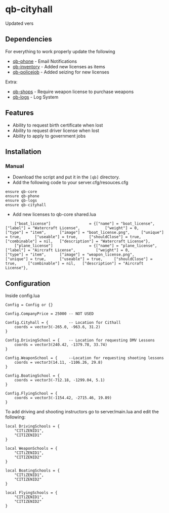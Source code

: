 # qb-cityhall
Updated vers


## Dependencies
For everything to work properly update the following
- [qb-phone](https://github.com/Jakats/qb-phone) - Email Notifications
- [qb-inventory](https://github.com/Jakats/qb-inventory) - Added new licenses as items
- [qb-policejob](https://github.com/Jakats/qb-policejob) - Added seizing for new licenses

Extra:
- [qb-shops](https://github.com/Jakats/qb-shops) - Require weapon license to purchase weapons
- [qb-logs](https://github.com/qbcore-framework/qb-logs) - Log System

## Features
- Ability to request birth certificate when lost
- Ability to request driver license when lost
- Ability to apply to government jobs

## Installation
### Manual
- Download the script and put it in the `[qb]` directory.
- Add the following code to your server.cfg/resouces.cfg
```
ensure qb-core
ensure qb-phone
ensure qb-logs
ensure qb-cityhall
```
- Add new licenses to qb-core shared.lua
```
    ["boat_license"] 				 = {["name"] = "boat_license",				    ["label"] = "Watercraft License",			["weight"] = 0,			["type"] = "item",		["image"] = "boat_license.png",		["unique"] = true,		["useable"] = true,		["shouldClose"] = true,		["combinable"] = nil,	["description"] = "Watercraft License"},
	["plane_license"] 				 = {["name"] = "plane_license",				    ["label"] = "Aircraft License",			["weight"] = 0,			["type"] = "item",		["image"] = "weapon_license.png",		["unique"] = true,		["useable"] = true,		["shouldClose"] = true,		["combinable"] = nil,	["description"] = "Aircraft License"},
```

## Configuration
Inside config.lua
```
Config = Config or {}

Config.CompanyPrice = 25000 -- NOT USED

Config.Cityhall = {         -- Location for Cithall
    coords = vector3(-265.0, -963.6, 31.2)
}

Config.DrivingSchool = {    -- Location for requesting DMV Lessons
    coords = vector3(240.42, -1379.78, 33.74)
}

Config.WeaponSchool = {     --Location for requesting shooting lessons
    coords = vector3(14.11, -1106.26, 29.8)
}

Config.BoatingSchool = {
    coords = vector3(-712.18, -1299.04, 5.1)
}

Config.FlyingSchool = {
    coords = vector3(-1154.42, -2715.46, 19.89)
}
```

To add driving and shooting instructors go to server/main.lua and edit the following: 
```
local DrivingSchools = {
    "CITiZENID1",
    "CITIZENID1"
}

local WeaponSchools = {
    "CITiZENID1",
    "CITIZENID2"
}

local BoatingSchools = {
    "CITiZENID1",
    "CITIZENID2"
}

local FlyingSchools = {
    "CITiZENID1",
    "CITIZENID2"
}
```
